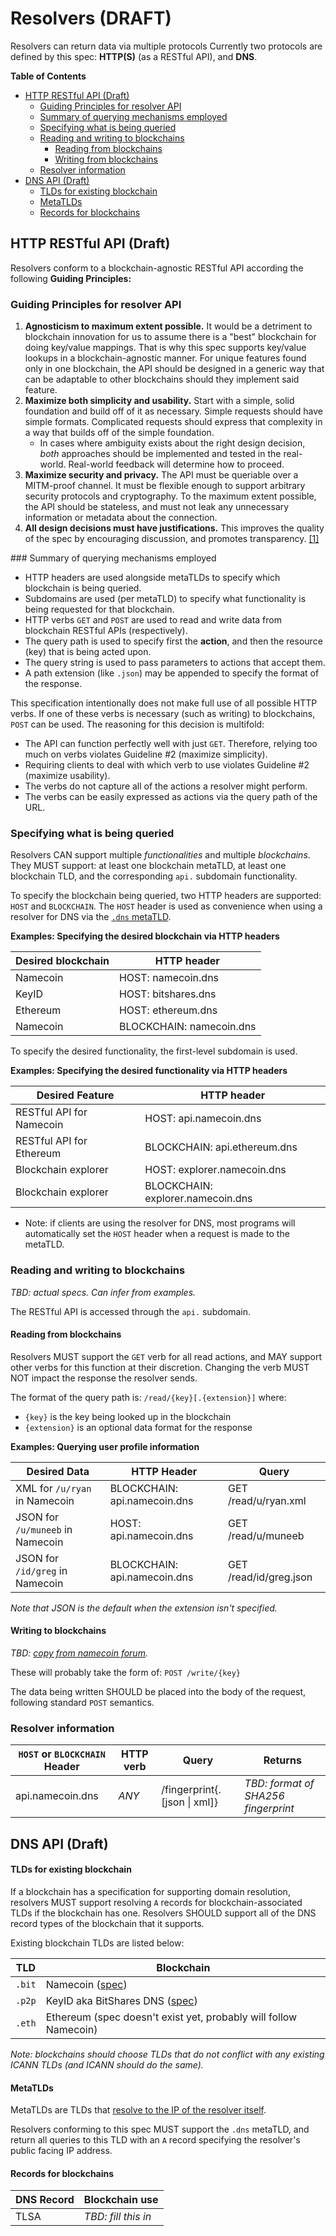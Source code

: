 # Resolvers (DRAFT)

Resolvers can return data via multiple protocols Currently two protocols are defined by this spec: __HTTP(S)__ (as a RESTful API), and __DNS__.

__Table of Contents__

- [HTTP RESTful API (Draft)](<#HTTP>)
    - [Guiding Principles for resolver API](<#Guiding>)
    - [Summary of querying mechanisms employed](<#Mechanisms>)
    - [Specifying what is being queried](<#Specifying>)
    - [Reading and writing to blockchains](<#Reading>)
        - [Reading from blockchains](<#Reading>)
        - [Writing from blockchains](<#Writing>)
    - [Resolver information](<#Resolver>)
- [DNS API (Draft)](<#DNS>)
    - [TLDs for existing blockchain](<#TLDs>)
    - [MetaTLDs](<#MetaTLDs>)
    - [Records for blockchains](<#Records>)

## HTTP RESTful API (Draft)<a name="HTTP"/>

Resolvers conform to a blockchain-agnostic RESTful API according the following __Guiding Principles:__

### Guiding Principles for resolver API<a name="Guiding"/>

1. __Agnosticism to maximum extent possible.__ It would be a detriment to blockchain innovation for us to assume there is a "best" blockchain for doing key/value mappings. That is why this spec supports key/value lookups in a blockchain-agnostic manner. For unique features found only in one blockchain, the API should be designed in a generic way that can be adaptable to other blockchains should they implement said feature.
2. __Maximize both simplicity and usability.__ Start with a simple, solid foundation and build off of it as necessary. Simple requests should have simple formats. Complicated requests should express that complexity in a way that builds off of the simple foundation.
    - In cases where ambiguity exists about the right design decision, _both_ approaches should be implemented and tested in the real-world. Real-world feedback will determine how to proceed.
3. __Maximize security and privacy.__ The API must be queriable over a MITM-proof channel. It must be flexible enough to support arbitrary security protocols and cryptography. To the maximum extent possible, the API should be stateless, and must not leak any unnecessary information or metadata about the connection.
4. __All design decisions must have justifications.__ This improves the quality of the spec by encouraging discussion, and promotes transparency. [[1]](https://forum.namecoin.info/viewtopic.php?p=10750#p10750)

<a name="Mechanisms"/>
### Summary of querying mechanisms employed

- HTTP headers are used alongside metaTLDs to specify which blockchain is being queried.
- Subdomains are used (per metaTLD) to specify what functionality is being requested for that blockchain.
- HTTP verbs `GET` and `POST` are used to read and write data from blockchain RESTful APIs (respectively).
- The query path is used to specify first the __action__, and then the resource (key) that is being acted upon.
- The query string is used to pass parameters to actions that accept them.
- A path extension (like `.json`) may be appended to specify the format of the response.

This specification intentionally does not make full use of all possible HTTP verbs. If one of these verbs is necessary (such as writing) to blockchains, `POST` can be used.
The reasoning for this decision is multifold:

- The API can function perfectly well with just `GET`. Therefore, relying too much on verbs violates Guideline #2 (maximize simplicity).
- Requiring clients to deal with which verb to use violates Guideline #2 (maximize usability).
- The verbs do not capture all of the actions a resolver might perform.
- The verbs can be easily expressed as actions via the query path of the URL.

### Specifying what is being queried<a name="Specifying"/>

Resolvers CAN support multiple _functionalities_ and multiple _blockchains_. They MUST support: at least one blockchain metaTLD, at least one blockchain TLD, and the corresponding `api.` subdomain functionality.

To specify the blockchain being queried, two HTTP headers are supported: `HOST` and `BLOCKCHAIN`. The `HOST` header is used as convenience when using a resolver for DNS via the [`.dns` metaTLD](<#metatlds>).

__Examples: Specifying the desired blockchain via HTTP headers__

| Desired blockchain |       HTTP header        |
|--------------------|--------------------------|
| Namecoin           | HOST: namecoin.dns       |
| KeyID              | HOST: bitshares.dns      |
| Ethereum           | HOST: ethereum.dns       |
| Namecoin           | BLOCKCHAIN: namecoin.dns |

To specify the desired functionality, the first-level subdomain is used.

__Examples: Specifying the desired functionality via HTTP headers__

|     Desired Feature      |            HTTP header            |
|--------------------------|-----------------------------------|
| RESTful API for Namecoin | HOST: api.namecoin.dns            |
| RESTful API for Ethereum | BLOCKCHAIN: api.ethereum.dns      |
| Blockchain explorer      | HOST: explorer.namecoin.dns       |
| Blockchain explorer      | BLOCKCHAIN: explorer.namecoin.dns |

- Note: if clients are using the resolver for DNS, most programs will automatically set the `HOST` header when a request is made to the metaTLD.

### Reading and writing to blockchains<a name="Reading"/>

_TBD: actual specs. Can infer from examples._

The RESTful API is accessed through the `api.` subdomain.

#### Reading from blockchains<a name="Reading"/>

Resolvers MUST support the `GET` verb for all read actions, and MAY support other verbs for this function at their discretion.
Changing the verb MUST NOT impact the response the resolver sends.

The format of the query path is: `/read/{key}[.{extension}]` where:

- `{key}` is the key being looked up in the blockchain
- `{extension}` is an optional data format for the response

__Examples: Querying user profile information__

|           Desired Data           |         HTTP Header          |         Query          |
|----------------------------------|------------------------------|------------------------|
| XML for `/u/ryan` in Namecoin    | BLOCKCHAIN: api.namecoin.dns | GET /read/u/ryan.xml   |
| JSON for `/u/muneeb` in Namecoin | HOST: api.namecoin.dns       | GET /read/u/muneeb     |
| JSON for `/id/greg` in Namecoin  | BLOCKCHAIN: api.namecoin.dns | GET /read/id/greg.json |

_Note that JSON is the default when the extension isn't specified._

#### Writing to blockchains<a name="Writing"/>

_TBD: [copy from namecoin forum](https://forum.namecoin.info/viewtopic.php?p=10750#p10750)._

These will probably take the form of: `POST /write/{key}`

The data being written SHOULD be placed into the body of the request, following standard `POST` semantics.

### Resolver information<a name="Resolver"/>

| `HOST` or `BLOCKCHAIN` Header | HTTP verb |               Query                |               Returns               |
|-------------------------------|-----------|------------------------------------|-------------------------------------|
| api.namecoin.dns              | _ANY_     | /fingerprint{. [json &#x7C; xml]} | _TBD: format of SHA256 fingerprint_ |

## DNS API (Draft)<a name="DNS"/>

#### TLDs for existing blockchain<a name="TLDs"/>

If a blockchain has a specification for supporting domain resolution, resolvers MUST support resolving `A` records
for blockchain-associated TLDs if the blockchain has one. Resolvers SHOULD support all of the DNS record types of
the blockchain that it supports.

Existing blockchain TLDs are listed below:

|  TLD   |                                           Blockchain                                           |
|--------|------------------------------------------------------------------------------------------------|
| `.bit` | Namecoin ([spec](https://wiki.namecoin.info/index.php?title=Domain_Name_Specification))        |
| `.p2p` | KeyID aka BitShares DNS ([spec](http://wiki.bitshares.org/index.php/.p2p_%28BitShares_DNS%29)) |
| `.eth` | Ethereum (spec doesn't exist yet, probably will follow Namecoin)                               |

_Note: blockchains should choose TLDs that do not conflict with any existing ICANN TLDs (and ICANN should do the same)._ 

#### MetaTLDs<a name="MetaTLDs"/>

MetaTLDs are TLDs that [resolve to the IP of the resolver itself](http://blog.okturtles.com/2014/02/introducing-the-dotdns-metatld/).

Resolvers conforming to this spec MUST support the `.dns` metaTLD, and return all queries to this TLD with an `A` record specifying the resolver's public facing IP address.

#### Records for blockchains<a name="Records"/>

| DNS Record |    Blockchain use   |
|------------|---------------------|
| TLSA       | _TBD: fill this in_ |
